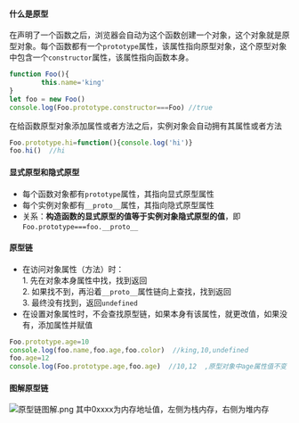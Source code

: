 #### 什么是原型
在声明了一个函数之后，浏览器会自动为这个函数创建一个对象，这个对象就是原型对象。每个函数都有一个`prototype`属性，该属性指向原型对象，这个原型对象中包含一个`constructor`属性，该属性指向函数本身。
````js
function Foo(){
        this.name='king'
}
let foo = new Foo()
console.log(Foo.prototype.constructor===Foo) //true
````
在给函数原型对象添加属性或者方法之后，实例对象会自动拥有其属性或者方法
````js
Foo.prototype.hi=function(){console.log('hi')}
foo.hi()  //hi
````
#### 显式原型和隐式原型
+ 每个函数对象都有`prototype`属性，其指向显式原型属性
+ 每个实例对象都有`__proto__`属性，其指向隐式原型属性
+ 关系：**构造函数的显式原型的值等于实例对象隐式原型的值**，即`Foo.prototype===foo.__proto__`
#### 原型链
+ 在访问对象属性（方法）时：<br>
        1. 先在对象本身属性中找，找到返回<br>
        2.  如果找不到，再沿着`__proto__`属性链向上查找，找到返回<br>
        3. 最终没有找到，返回`undefined`
+ 在设置对象属性时，不会查找原型链，如果本身有该属性，就更改值，如果没有，添加属性并赋值
````js
Foo.prototype.age=10
console.log(foo.name,foo.age,foo.color)  //king,10,undefined
foo.age=12
console.log(Foo.prototype.age,foo.age)  //10,12  ,原型对象中age属性值不变
````
#### 图解原型链
![原型链图解.png](https://upload-images.jianshu.io/upload_images/13613564-4e300fa0f1f247cb.png?imageMogr2/auto-orient/strip%7CimageView2/2/w/1240)
其中0xxxx为内存地址值，左侧为栈内存，右侧为堆内存


